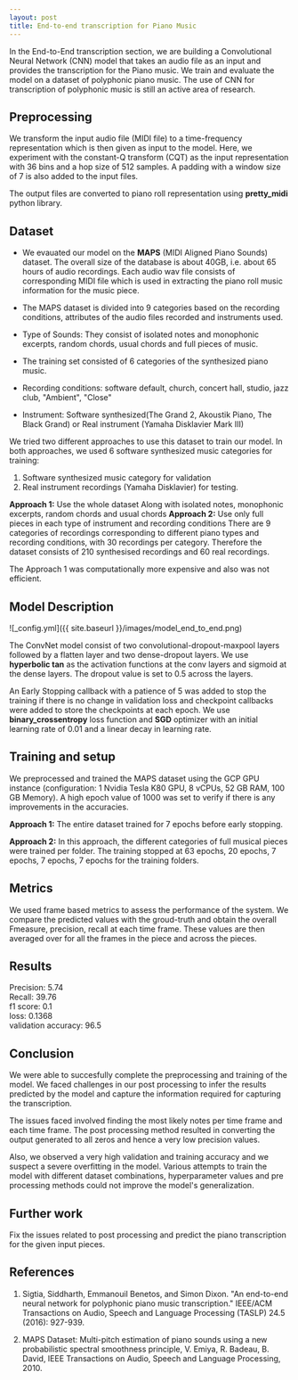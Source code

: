 ```yaml
---
layout: post
title: End-to-end transcription for Piano Music 
---
```


In the End-to-End transcription section, we are building a Convolutional Neural Network (CNN) model that takes an audio file as an input and provides the transcription for the Piano music. We train and evaluate the model on a dataset of polyphonic piano music. The use of CNN for transcription of polyphonic music is still an active area of research. 

## Preprocessing
We transform the input audio file (MIDI file) to a time-frequency representation which is then given as input to the model. Here, we experiment with the constant-Q transform (CQT) as the input representation with 36 bins and a hop size of 512 samples. A padding with a window size of 7 is also added to the input files.


The output files are converted to piano roll representation using **pretty_midi** python library.

## Dataset
- We evauated our model on the **MAPS** (MIDI Aligned Piano Sounds) dataset. The overall size of the database is about 40GB, i.e. about 65 hours of audio recordings. Each audio wav file consists of corresponding MIDI file which is used in extracting the piano roll music information for the music piece.

+ The MAPS dataset is divided into 9 categories based on the recording conditions, attributes of the audio files recorded and instruments used. 
- Type of Sounds: They consist of isolated notes and monophonic excerpts, random chords, usual chords and full pieces of music. 
+ The training set consisted of 6 categories of the synthesized piano music.
- Recording conditions: software default, church, concert hall, studio, jazz club, "Ambient", "Close"
+ Instrument: Software synthesized(The Grand 2, Akoustik Piano, The Black Grand) or Real instrument (Yamaha Disklavier Mark III) 

We tried two different approaches to use this dataset to train our model. In both approaches, we used 6 software synthesized music categories for training:  
1. Software synthesized music category for validation
2. Real instrument recordings (Yamaha Disklavier) for testing.

**Approach 1:** Use the whole dataset 
Along with isolated notes, monophonic excerpts, random chords and usual chords
**Approach 2:** Use only full pieces in each type of instrument and recording conditions
There are 9 categories of recordings corresponding to different piano types and recording conditions, with 30 recordings per category. Therefore the dataset consists of 210 synthesised recordings and 60 real recordings.

The Approach 1 was computationally more expensive and also was not efficient.  

## Model Description
![_config.yml]({{ site.baseurl }}/images/model_end_to_end.png)

The ConvNet model consist of two convolutional-dropout-maxpool layers followed by a flatten layer and two dense-dropout layers. We use **hyperbolic tan** as the activation functions at the conv layers and sigmoid at the dense layers.   The dropout value is set to 0.5 across the layers.

An Early Stopping callback with a patience of 5 was added to stop the training if there is no change in validation loss and checkpoint callbacks were added to store the checkpoints at each epoch. We use **binary_crossentropy** loss function and **SGD** optimizer with an initial learning rate of 0.01 and a linear decay in learning rate.

## Training and setup

We preprocessed and trained the MAPS dataset using the GCP GPU instance (configuration: 1 Nvidia Tesla K80 GPU, 8 vCPUs, 52 GB RAM, 100 GB Memory). A high epoch value of 1000 was set to verify if there is any improvements in the accuracies.

**Approach 1:** The entire dataset trained for 7 epochs before early stopping. 

**Approach 2:** In this approach, the different categories of full musical pieces were trained per folder. The training stopped at 63 epochs, 20 epochs, 7 epochs, 7 epochs, 7 epochs for the training folders. 

## Metrics

We used frame based metrics to assess the performance of the system. We compare the predicted values with the groud-truth and obtain the overall Fmeasure, precision, recall at each time frame. These values are then averaged over for all the frames in the piece and across the pieces.

## Results
Precision: 5.74  
Recall: 39.76  
f1 score: 0.1  
loss: 0.1368  
validation accuracy: 96.5  

## Conclusion

We were able to succesfully complete the preprocessing and training of the model. We faced challenges in our post processing to infer the results predicted by the model and capture the information required for capturing the transcription.

The issues faced involved finding the most likely notes per time frame and each time frame. The post processing method resulted in converting the output generated to all zeros and hence a very low precision values.

Also, we observed a very high validation and training accuracy and we suspect a severe overfitting in the model. Various attempts to train the model with different dataset combinations, hyperparameter values and pre processing methods could not improve the model's generalization.

## Further work

Fix the issues related to post processing and predict the piano transcription for the given input pieces.

## References

1. Sigtia, Siddharth, Emmanouil Benetos, and Simon Dixon. "An end-to-end neural network for polyphonic piano music transcription." IEEE/ACM Transactions on Audio, Speech and Language Processing (TASLP) 24.5 (2016): 927-939.  

2. MAPS Dataset:
Multi-pitch estimation of piano sounds using a new probabilistic spectral smoothness principle, V. Emiya, R. Badeau, B. David, IEEE Transactions on Audio, Speech and Language Processing, 2010.
